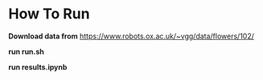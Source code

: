# How To Run
**Download data from** https://www.robots.ox.ac.uk/~vgg/data/flowers/102/ 

**run run.sh**

**run results.ipynb**
